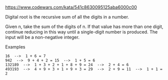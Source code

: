 https://www.codewars.com/kata/541c8630095125aba6000c00

Digital root is the recursive sum of all the digits in a number.

Given n, take the sum of the digits of n. If that value has more than one digit, continue reducing in this way until a 
single-digit number is produced. The input will be a non-negative integer.

Examples

    16  -->  1 + 6 = 7
    942  -->  9 + 4 + 2 = 15  -->  1 + 5 = 6
    132189  -->  1 + 3 + 2 + 1 + 8 + 9 = 24  -->  2 + 4 = 6
    493193  -->  4 + 9 + 3 + 1 + 9 + 3 = 29  -->  2 + 9 = 11  -->  1 + 1 = 2

